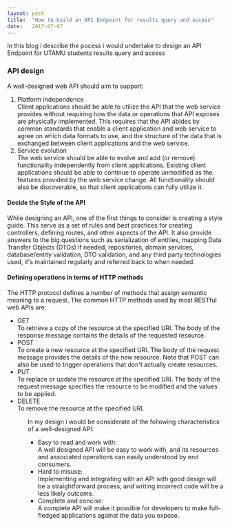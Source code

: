 ```yaml
---
layout: post
title:  "How to build an API Endpoint for results query and access"
date:   2017-07-07
---
```


<p class="intro"><span class="dropcap">
I</span>n this blog i describe the pocess i would undertake to design an API Endpoint for UTAMU students results query and access</p>
<h3>API design</h3>
A well-designed web API should aim to support:
<ol>
<li>Platform independence</li> Client applications should be able to utilize the API that the web service provides without requiring how the data or operations that API exposes are physically implemented. This requires that the API abides by common standards that enable a client application and web service to agree on which data formats to use, and the structure of the data that is exchanged between client applications and the web service.
<li>Service evolution</li> The web service should be able to evolve and add (or remove) functionality independently from client applications. Existing client applications should be able to continue to operate unmodified as the features provided by the web service change. All functionality should also be discoverable, so that client applications can fully utilize it.
</ol>
<h4>Decide the Style of the API</h4>
While designing an API, one of the first things to consider is creating a style guide. This serve as a set of rules and best practices for creating controllers, defining routes, and other aspects of the API. It also provide answers to the big questions such as serialization of entities, mapping Data Transfer Objects (DTOs) if needed, repositories, domain services, database/entity validation, DTO validation, and any third party technologies used, it's maintained regularly and referred back to when needed.

<h4>Defining operations in terms of HTTP methods</h4>
The HTTP protocol defines a number of methods that assign semantic meaning to a request. The common HTTP methods used by most RESTful web APIs are:
<ul>
<li>GET</li>To retrieve a copy of the resource at the specified URI. The body of the response message contains the details of the requested resource.
<li>POST</li>To create a new resource at the specified URI. The body of the request message provides the details of the new resource. Note that POST can also be used to trigger operations that don't actually create resources.
<li>PUT</li>To replace or update the resource at the specified URI. The body of the request message specifies the resource to be modified and the values to be applied.
<li>DELETE</li>To remove the resource at the specified URI.
<ul>
In my design i would be considerate of the following characteristics of a well-designed API:
<ul>
<li>Easy to read and work with:</li> A well designed API will be easy to work with, and its resources and associated operations can easily understood by end consumers.
<li>Hard to misuse:</li> Implementing and integrating with an API with good design will be a straightforward process, and writing incorrect code will be a less likely outcome.
<li>Complete and concise:</li> A complete API will make it possible for developers to make full-fledged applications against the data you expose.
<ul>
